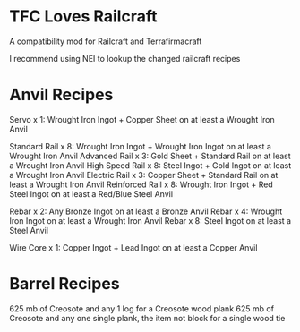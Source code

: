 # TFC Loves Railcraft
A compatibility mod for Railcraft and Terrafirmacraft

I recommend using NEI to lookup the changed railcraft recipes

# Anvil Recipes
Servo x 1: Wrought Iron Ingot + Copper Sheet on at least a Wrought Iron Anvil

Standard Rail x 8: Wrought Iron Ingot + Wrought Iron Ingot on at least a Wrought Iron Anvil
Advanced Rail x 3: Gold Sheet + Standard Rail on at least a Wrought Iron Anvil
High Speed Rail x 8: Steel Ingot + Gold Ingot on at least a Wrought Iron Anvil
Electric Rail x 3: Copper Sheet + Standard Rail on at least a Wrought Iron Anvil
Reinforced Rail x 8: Wrought Iron Ingot + Red Steel Ingot on at least a Red/Blue Steel Anvil

Rebar x 2: Any Bronze Ingot on at least a Bronze Anvil
Rebar x 4: Wrought Iron Ingot on at least a Wrought Iron Anvil
Rebar x 8: Steel Ingot on at least a Steel Anvil

Wire Core x 1: Copper Ingot + Lead Ingot on at least a Copper Anvil

# Barrel Recipes
625 mb of Creosote and any 1 log for a Creosote wood plank
625 mb of Creosote and any one single plank, the item not block for a single wood tie
